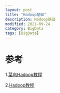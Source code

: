 ```yaml
---
layout: post
title: "Hadoop基础"
description: Hadoop基础
modified: 2021-09-24
category: BigData
tags: [BigData]
---
```


# 参考

1.[菜鸟Hadoop教程](https://www.runoob.com/w3cnote/hadoop-tutorial.html)

2.[Hadoop教程](https://www.w3cschool.cn/hadoop/)